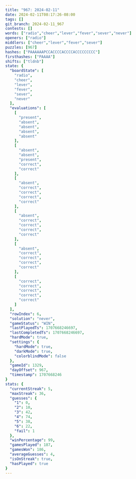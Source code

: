 ```yaml
---
title: "967: 2024-02-11"
date: 2024-02-11T08:17:26-08:00
tags: []
git_branch: 2024-02-11_967
contests: []
words: ["radio","cheer","lever","fever","sever","never"]
openers: ["radio"]
middlers: ["cheer","lever","fever","sever"]
puzzles: [967]
hashes: ["PAAAAAAPCCACCCCACCCCACCCCCCCCC"]
firsthashes: ["PAAAA"]
shifts: ["tldnb"]
state: {
  "boardState": [
    "radio",
    "cheer",
    "lever",
    "fever",
    "sever",
    "never"
  ],
  "evaluations": [
    [
      "present",
      "absent",
      "absent",
      "absent",
      "absent"
    ],
    [
      "absent",
      "absent",
      "present",
      "correct",
      "correct"
    ],
    [
      "absent",
      "correct",
      "correct",
      "correct",
      "correct"
    ],
    [
      "absent",
      "correct",
      "correct",
      "correct",
      "correct"
    ],
    [
      "absent",
      "correct",
      "correct",
      "correct",
      "correct"
    ],
    [
      "correct",
      "correct",
      "correct",
      "correct",
      "correct"
    ]
  ],
  "rowIndex": 6,
  "solution": "never",
  "gameStatus": "WIN",
  "lastPlayedTs": 1707668246697,
  "lastCompletedTs": 1707668246697,
  "hardMode": true,
  "settings": {
    "hardMode": true,
    "darkMode": true,
    "colorblindMode": false
  },
  "gameId": 1329,
  "dayOffset": 967,
  "timestamp": 1707668246
}
stats: {
  "currentStreak": 5,
  "maxStreak": 36,
  "guesses": {
    "1": 0,
    "2": 10,
    "3": 42,
    "4": 74,
    "5": 38,
    "6": 22,
    "fail": 1
  },
  "winPercentage": 99,
  "gamesPlayed": 187,
  "gamesWon": 186,
  "averageGuesses": 4,
  "isOnStreak": true,
  "hasPlayed": true
}
---
```

<!-- more -->
